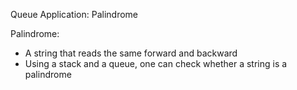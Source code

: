 Queue Application: Palindrome

Palindrome:
- A string that reads the same forward and backward
- Using a stack and a queue, one can check whether a string is a palindrome
